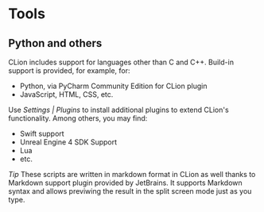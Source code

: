 # Tools

## Python and others
CLion includes support for languages other than C and C++. Build-in support is provided, for example, for:
* Python, via PyCharm Community Edition for CLion plugin
* JavaScript, HTML, CSS, etc.

Use _Settings | Plugins_ to install additional plugins to extend CLion's functionality. Among others, you may find:
* Swift support
* Unreal Engine 4 SDK Support
* Lua
* etc.

_Tip_ These scripts are written in markdown format in CLion as well thanks to Markdown support plugin provided by JetBrains. It supports Markdown syntax and allows previwing the result in the split screen mode just as you type.